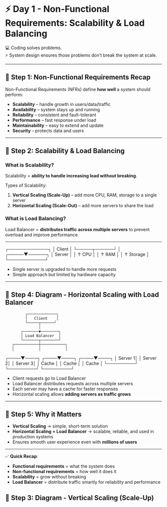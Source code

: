 # ⚡ Day 1 - Non-Functional Requirements: Scalability & Load Balancing

💻 Coding solves problems.  
⚡ System design ensures those problems don’t break the system at scale.

---

## 🔹 Step 1: Non-Functional Requirements Recap

Non-Functional Requirements (NFRs) define **how well** a system should perform:

- **Scalability** – handle growth in users/data/traffic  
- **Availability** – system stays up and running  
- **Reliability** – consistent and fault-tolerant  
- **Performance** – fast response under load  
- **Maintainability** – easy to extend and update  
- **Security** – protects data and users  

---

## 🔹 Step 2: Scalability & Load Balancing

### What is Scalability?

Scalability = **ability to handle increasing load without breaking**.

Types of Scalability:

1. **Vertical Scaling (Scale-Up)** – add more CPU, RAM, storage to a single server  
2. **Horizontal Scaling (Scale-Out)** – add more servers to share the load

### What is Load Balancing?

Load Balancer = **distributes traffic across multiple servers** to prevent overload and improve performance.

---
   ┌─────────────┐
   │   Client    │
   └─────┬──────┘
         │
   ┌─────▼──────┐
   │   Server   │
   │  ↑ CPU     │
   │  ↑ RAM     │
   │  ↑ Storage │
   └────────────┘

- Single server is upgraded to handle more requests  
- Simple approach but limited by hardware capacity  

---

## 🔹 Step 4: Diagram - Horizontal Scaling with Load Balancer

             ┌─────────────┐
             │   Client    │
             └─────┬──────┘
                   │
           ┌───────▼────────┐
           │ Load Balancer  │
           └───────┬────────┘
       ┌───────────┼───────────┐
       │           │           │
  ┌────▼────┐ ┌────▼────┐ ┌────▼────┐
  │ Server 1│ │ Server 2│ │ Server 3│
  │  Cache  │ │  Cache  │ │  Cache  │
  └─────────┘ └─────────┘ └─────────┘

- Client requests go to Load Balancer  
- Load Balancer distributes requests across multiple servers  
- Each server may have a cache for faster responses  
- Horizontal scaling allows **adding servers as traffic grows**  

---

## 🔹 Step 5: Why it Matters

- **Vertical Scaling** → simple, short-term solution  
- **Horizontal Scaling + Load Balancer** → scalable, reliable, and used in production systems  
- Ensures smooth user experience even with **millions of users**  

---

✅ **Quick Recap**:

- **Functional requirements** = what the system does  
- **Non-functional requirements** = how well it does it  
- **Scalability** = grow without breaking  
- **Load Balancer** = distribute traffic smartly for reliability and performance  

## 🔹 Step 3: Diagram - Vertical Scaling (Scale-Up)

